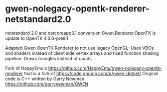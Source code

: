 gwen-nolegacy-opentk-renderer-netstandard2.0
============================================

netstandard 2.0 and netcoreapp3.1 conversion
Gwen.Renderer.OpenTK is update to OpenTK 4.0.0-pre9.1

Adapted Gwen OpenTK Renderer to not use legacy OpenGL: Uses VBOs and shaders instead of client side vertex arrays and fixed function shading pipeline. Draws triangles instead of quads.

Fork of HappyEmu's https://github.com/HappyEmu/gwen-nolegacy-opentk-renderer
that is a fork of https://code.google.com/p/gwen-dotnet/
Original code is C++ written by Garry Newman: https://github.com/garrynewman/GWEN

